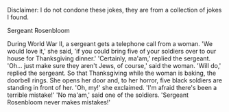 Disclaimer: I do not condone these jokes, they are from a collection of jokes I found.

Sergeant Rosenbloom

During World War II, a sergeant gets a telephone call from a woman. 'We would love it,' she said, 'if you could bring five of your soldiers over to our house for Thanksgiving dinner.'
'Certainly, ma'am,' replied the sergeant.
'Oh... just make sure they aren't Jews, of course,' said the woman.
'Will do,' replied the sergeant. So that Thanksgiving while the woman is baking, the doorbell rings. She opens her door and, to her horror, five black soldiers are standing in front of her.
'Oh, my!' she exclaimed. 'I'm afraid there's been a terrible mistake!'
'No ma'am,' said one of the soldiers. 'Sergeant Rosenbloom never makes mistakes!'

